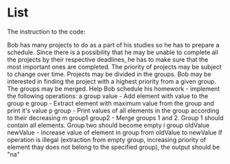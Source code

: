 # List
The instruction to the code:

Bob has many projects to do as a part of his studies so he has to prepare a schedule. Since there is a possibility that he may be unable to complete all the projects by their respective deadlines, he has to make sure that the most important ones are completed. The priority of projects may be subject to change over time. 
Projects may be divided in the groups. Bob may be interested in finding the project with a highest priority from a given group. The groups may be merged. Help Bob schedule his homework - implement the following operations:
a group value - Add element with value to the group
e group - Extract element with maximum value from the group and print it's value
p group - Print values of all elements in the group according to their decreasing
m group1 group2 - Merge groups 1 and 2. Group 1 should contain all elements. Group two should become empty
i group oldValue newValue - increase value of element in group from oldValue to newValue
If operation is illegal (extraction from empty group, increasing priority of element thay does not belong to the specified group), the output should be "na" 
